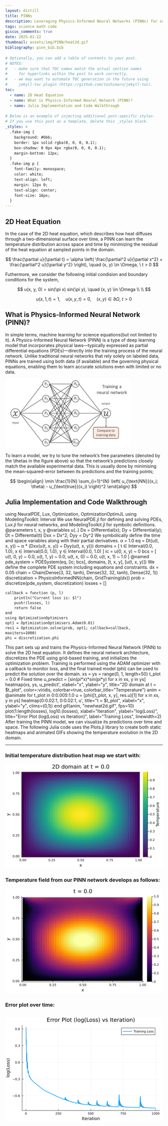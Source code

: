 ```yaml
---
layout: distill
title: PINNs
description: Leveraging Physics-Informed Neural Networks (PINNs) for solving scientific PDEs
tags: science math code
giscus_comments: true
date: 2025-01-22
thumbnail: assets/img/PINN/heat2d.gif
bibliography: pinn_bib.bib

# Optionally, you can add a table of contents to your post.
# NOTES:
#   - make sure that TOC names match the actual section names
#     for hyperlinks within the post to work correctly.
#   - we may want to automate TOC generation in the future using
#     jekyll-toc plugin (https://github.com/toshimaru/jekyll-toc).
toc:
  - name: 2D Heat Equation
  - name: What is Physics-Informed Neural Network (PINN)?
  - name: Julia Implementation and Code Walkthrough

# Below is an example of injecting additional post-specific styles.
# If you use this post as a template, delete this _styles block.
_styles: >
  .fake-img {
    background: #bbb;
    border: 1px solid rgba(0, 0, 0, 0.1);
    box-shadow: 0 0px 4px rgba(0, 0, 0, 0.1);
    margin-bottom: 12px;
  }
  .fake-img p {
    font-family: monospace;
    color: white;
    text-align: left;
    margin: 12px 0;
    text-align: center;
    font-size: 16px;
  }
---
```


## 2D Heat Equation

In the case of the 2D heat equation, which describes how heat diffuses through a two-dimensional surface over time, a PINN can learn the temperature distribution across space and time by minimizing the residual of the heat equation at sampled points in the domain.

$$
    \frac{\partial u}{\partial t} = \alpha \left( \frac{\partial^2 u}{\partial x^2} + \frac{\partial^2 u}{\partial y^2} \right), \quad (x, y) \in \Omega, \ t > 0
$$

Futhermore, we consider the following initial condision and boundary conditions for the system,

$$
    u(x, y, 0) = sin(\pi x) sin(\pi y), \quad (x, y) \in \Omega \\ \\
$$

$$
    u(x, 1, t) = 1, \quad u(x, y, t) = 0, \quad (x, y) \in \partial \Omega, \ t > 0
$$


## What is Physics-Informed Neural Network (PINN)?

In simple terms, machine learning for science equations(but not limited to it). A Physics-Informed Neural Network (PINN) is a type of deep learning model that incorporates physical laws—typically expressed as partial differential equations (PDEs)—directly into the training process of the neural network. Unlike traditional neural networks that rely solely on labeled data, PINNs are trained using both data (if available) and the governing physical equations, enabling them to learn accurate solutions even with limited or no data.

<img src="/assets/img/PINN/network.jpg" alt="screenshot" width="400"/>

To learn a model, we try to tune the network’s free parameters (denoted by the \thetas in the figure above) so that the network’s predictions closely match the available experimental data. This is usually done by minimising the mean-squared-error between its predictions and the training points;

$$
    \begin{align}
    \min \frac{1}{N} \sum_{i=1}^{N} \left( u_{\text{NN}}(x_i; \theta) - u_{\text{true}}(x_i) \right)^2
    \end{align}
$$


## Julia Implementation and Code Walkthrough

<d-code block language="javascript">
    using NeuralPDE, Lux, Optimization, OptimizationOptimJL
    using ModelingToolkit: Interval
</d-code>
We use NeuralPDE.jl for defining and solving PDEs, Lux.jl for neural networks, and ModelingToolkit.jl for symbolic definitions.

<d-code block language="javascript">
    @parameters t, x, y
    @variables u(..)
    Dx = Differential(x); Dy = Differential(y); Dt = Differential(t)
    Dxx = Dx^2; Dyy = Dy^2
</d-code>
We symbolically define the time and space variables along with their partial derivatives.

<d-code block language="javascript">
    α = 1.0
    eq = Dt(u(t, x, y)) ~ α * (Dxx(u(t, x, y)) + Dyy(u(t, x, y)))
    domains = [
        t ∈ Interval(0.0, 1.0),
        x ∈ Interval(0.0, 1.0),
        y ∈ Interval(0.0, 1.0)
    ]
    ic = u(0, x, y) ~ 0
    bcs = [
        u(t, 0, y) ~ 0.0,
        u(t, 1, y) ~ 0.0,
        u(t, x, 0) ~ 0.0,
        u(t, x, 1) ~ 1.0
    ]
    @named pde_system = PDESystem(eq, [ic; bcs], domains, [t, x, y], [u(t, x, y)])
</d-code>
We define the complete PDE system including equations and constraints.

<d-code block language="javascript">
    dx = 0.05
    chain = Chain(Dense(3, 32, tanh), Dense(32, 32, tanh), Dense(32, 1))
    discretization = PhysicsInformedNN(chain, GridTraining(dx))
    prob = discretize(pde_system, discretization)
    losses = []

    callback = function (p, l)
        println("Current loss is: $l")
        push!(losses, l)
        return false
    end
    using OptimizationOptimisers
    opt1 = OptimizationOptimisers.Adam(0.01)
    res1 = Optimization.solve(prob, opt1; callback=callback, maxiters=1000)
    phi = discretization.phi
</d-code>
This part sets up and trains the Physics-Informed Neural Network (PINN) to solve the 2D heat equation. It defines the neural network architecture, discretizes the PDE using grid-based training, and initializes the optimization problem. Training is performed using the ADAM optimizer with a callback to monitor loss, and the final trained model (phi) can be used to predict the solution over the domain.

<d-code block language="javascript">
    xs = ys = range(0, 1, length=50)
    t_plot = 0.0  # Fixed time
    u_predict = [sin(pi*x)*sin(pi*y) for x in xs, y in ys]
    heatmap(xs, ys, u_predict', xlabel="x", ylabel="y", title="2D domain at t = $t_plot", 
            color=:viridis, colorbar=true, colorbar_title="Temperature")
    anim = @animate for t_plot in 0:0.005:1.0
        u = [phi([t_plot, x, y], res.u)[1] for x in xs, y in ys]
        heatmap(0:0.02:1, 0:0.02:1, u', title="t = $t_plot", xlabel="x", ylabel="y", clims=(0,1))
    end
    gif(anim, "newheat2d.gif", fps=10)
    plot(1:length(losses), log10.(losses),
        xlabel="Iteration", ylabel="log(Loss)",
        title="Error Plot (log(Loss) vs Iteration)",
        label="Training Loss", linewidth=2)
</d-code>
After training the PINN model, we can visualize its predictions over time and space. The following Julia code uses the Plots.jl library to create both static heatmaps and animated GIFs showing the temperature evolution in the 2D domain.

---
### Initial temperature distribution heat map we start with:
![Initial Heatmap](/assets/img/PINN/plot_1.svg)

### Temperature field from our PINN network develops as follows:
![Temperature Evolution](/assets/img/PINN/newheat2d.gif)

### Error plot over time:
![Error Plot](/assets/img/PINN/plot_2.svg)
---
